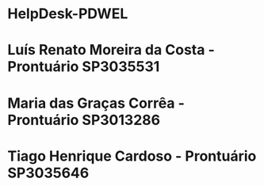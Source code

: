 # HelpDesk-PDWEL
# Luís Renato Moreira da Costa - Prontuário SP3035531
# Maria das Graças Corrêa - Prontuário SP3013286
# Tiago Henrique Cardoso - Prontuário SP3035646
